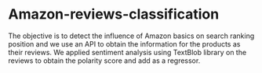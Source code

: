 # Amazon-reviews-classification

The objective is to detect the influence of Amazon basics on search ranking position and we use an API to obtain the information for the products as their reviews. We applied sentiment analysis using TextBlob library on the reviews to obtain the polarity score and add as a regressor. 
